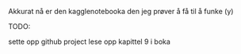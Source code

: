 Akkurat nå er den kagglenotebooka den jeg prøver å få til å funke (y)


TODO:

sette opp github project
lese opp kapittel 9 i boka


